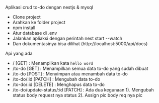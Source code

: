 Aplikasi crud to-do dengan nestjs & mysql

- Clone project
- Arahkan ke folder project
- npm install
- Atur database di .env
- Jalankan apliaksi dengan perintah nest start --watch
- Dan dokumentasinya bisa dilihat (http://localhost:5000/api/docs)

Api yang ada

- / [GET] : Menampilkan kata `hello word`
- /to-do [GET] : Menampilkan semua data to-do yang sudah dibuat
- /to-do [POST] : Menyimpan atau menambah data to-do
- /to-do/:id [PATCH] : Mengubah data to-do
- /to-do/:id [DELETE] : Menghapus data to-do
- /to-do/update-status/:id [PATCH] : Ada dua kegunaan 1). Mengubah status body request nya status 2). Assign pic body req nya pic

